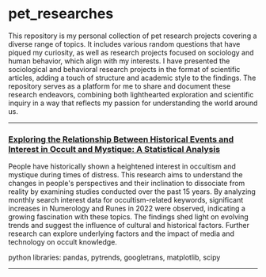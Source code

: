 # pet_researches

This repository is my personal collection of pet research projects covering a diverse range of topics. It includes various random questions that have piqued my curiosity, as well as research projects focused on sociology and human behavior, which align with my interests. I have presented the sociological and behavioral research projects in the format of scientific articles, adding a touch of structure and academic style to the findings. The repository serves as a platform for me to share and document these research endeavors, combining both lighthearted exploration and scientific inquiry in a way that reflects my passion for understanding the world around us.

---

### [Exploring the Relationship Between Historical Events and Interest in Occult and Mystique: A Statistical Analysis](https://github.com/kirdmi/pet_researches/blob/main/project_myst.ipynb)

People have historically shown a heightened interest in occultism and mystique during times of distress. This research aims to understand the changes in people's perspectives and their inclination to dissociate from reality by examining studies conducted over the past 15 years. By analyzing monthly search interest data for occultism-related keywords, significant increases in Numerology and Runes in 2022 were observed, indicating a growing fascination with these topics. The findings shed light on evolving trends and suggest the influence of cultural and historical factors. Further research can explore underlying factors and the impact of media and technology on occult knowledge.

python libraries: pandas, pytrends, googletrans, matplotlib, scipy

---
